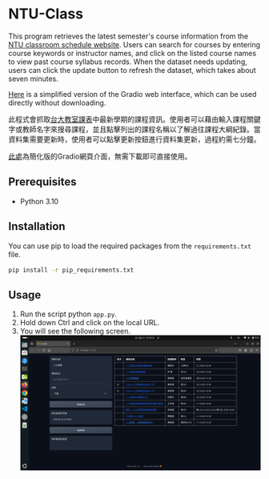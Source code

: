 # NTU-Class

This program retrieves the latest semester's course information from the [NTU classroom schedule website](https://gra206.aca.ntu.edu.tw/classrm/index.php/acarm/webcr-use-new). Users can search for courses by entering course keywords or instructor names, and click on the listed course names to view past course syllabus records. When the dataset needs updating, users can click the update button to refresh the dataset, which takes about seven minutes.

[Here](https://huggingface.co/spaces/HaileyIsNotAPig/NTU-Class) is a simplified version of the Gradio web interface, which can be used directly without downloading.

此程式會抓取[台大教室課表](https://gra206.aca.ntu.edu.tw/classrm/index.php/acarm/webcr-use-new)中最新學期的課程資訊。使用者可以藉由輸入課程關鍵字或教師名字來搜尋課程，並且點擊列出的課程名稱以了解過往課程大綱紀錄。當資料集需要更新時，使用者可以點擊更新按鈕進行資料集更新，過程約需七分鐘。

[此處](https://huggingface.co/spaces/HaileyIsNotAPig/NTU-Class)為簡化版的Gradio網頁介面，無需下載即可直接使用。

## Prerequisites
- Python 3.10

## Installation

You can use pip to load the required packages from the `requirements.txt` file.

```bash
pip install -r pip_requirements.txt
```

## Usage

1. Run the script python `app.py`.
2. Hold down Ctrl and click on the local URL.
3. You will see the following screen. 
![pic](Screenshot.png)